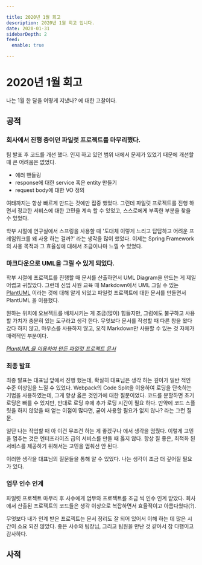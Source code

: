 ```yaml
---

title: 2020년 1월 회고
description: 2020년 1월 회고 입니다.
date: 2020-01-31
sidebarDepth: 2
feed:
  enable: true

---
```


# 2020년 1월 회고

나는 1월 한 달을 어떻게 지냈나? 에 대한 고찰이다.

## 공적

### 회사에서 진행 중이던 파일럿 프로젝트를 마무리했다.

팀 발표 후 코드를 개선 했다. 인지 하고 있던 범위 내에서 문제가 있었기 때문에 개선할 때 큰 어려움은 없었다.

- 에러 핸들링
- response에 대한 service 혹은 entity 만들기
- request body에 대한 VO 정의

여태까지는 항상 빠르게 만드는 것에만 집중 했었다.
그런데 파일럿 프로젝트를 진행 하면서 정교한 서비스에 대한 고민을 계속 할 수 있었고, 스스로에게 부족한 부분을 찾을 수 있었다.

학부 시절에 연구실에서 스프링을 사용할 때 '도대체 이렇게 느리고 답답하고 어려운 프레임워크를 왜 사용 하는 걸까?' 라는 생각을 많이 했었다.
이제는 Spring Framework의 사용 목적과 그 효율성에 대해서 조금이나마 느낄 수 있었다.

### 마크다운으로 UML을 그릴 수 있게 되었다.

학부 시절에 프로젝트를 진행할 때 문서를 산출하면서 UML Diagram을 만드는 게 제일 어렵고 귀찮았다.
그런데 신입 사원 교육 때 Markdown에서 UML 그릴 수 있는 [PlantUML](/Vuepress/Plantuml/) 이라는 것에 대해 알게 되었고 파일럿 프로젝트에 대한 문서를 만들면서 PlantUML 을 이용했다.

원하는 위치에 오브젝트를 배치시키는 게 조금(많이) 힘들지만, 그럼에도 불구하고 사용할 가치가 충분히 있는 도구라고 생각 한다.
무엇보다 문서를 작성할 때 다른 창을 왔다 갔다 하지 않고, 마우스를 사용하지 않고, 오직 Markdown만 사용할 수 있는 것 자체가 매력적인 부분이다.

_[PlantUML을 이용하여 만든 파일럿 프로젝트 문서](https://junilhwang.github.io/zum_pilot/Architecture/)_

### 최종 발표

최종 발표는 대표님 앞에서 진행 했는데, 확실히 대표님은 생각 하는 깊이가 일반 적인 수준 이상임을 느낄 수 있었다.
Webpack의 Code Split을 이용하여 로딩을 단축하는 기법을 사용하였는데, 그게 항상 옳은 것인가에 대한 질문이었다.
코드를 분할하면 초기 로딩은 빠를 수 있지만, 반대로 로딩 후에 추가 로딩 시간이 필요 하다.
만약에 코드 스플릿을 하지 않았을 때 얻는 이점이 많다면, 굳이 사용할 필요가 없지 않나? 라는 그런 질문.

일단 나는 작업할 때 아 이건 무조건 하는 게 좋겠구나 에서 생각을 멈췄다.
이렇게 고민을 멈추는 것은 엔터프라이즈 급의 서비스를 만들 때 옳지 않다.
항상 질 좋은, 최적화 된 서비스를 제공하기 위해서는 고민을 멈춰선 안 된다.

이러한 생각을 대표님의 질문들을 통해 알 수 있었다. 나는 생각이 조금 더 깊어질 필요가 있다.

### 업무 인수 인계

파일럿 프로젝트 마무리 후 사수에게 업무와 프로젝트를 조금 씩 인수 인계 받았다.
회사에서 산출된 프로젝트의 코드들은 생각 이상으로 복잡하면서 효율적이고 아름다웠다(?).

무엇보다 내가 인계 받은 프로젝트는 문서 정리도 잘 되어 있어서 이해 하는 데 많은 시간이 소요 되진 않았다.
좋은 사수와 팀장님, 그리고 팀원을 만난 것 같아서 참 다행이고 감사하다.

## 사적

